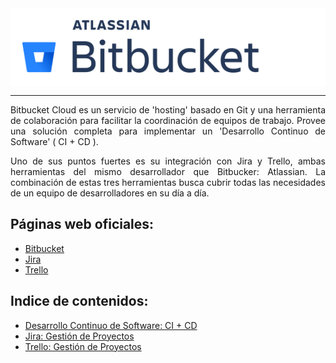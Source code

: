 <div align="justify">

<div style="background: white; padding: 2vw;">
    <img src="img/Atlassian_Bitbucket_Logo.png">
</div>

<hr>

Bitbucket Cloud es un servicio de 'hosting' basado en Git y una herramienta de colaboración para facilitar la coordinación de equipos de trabajo. Provee una solución completa para implementar un 'Desarrollo Continuo de Software' ( CI + CD ). 

Uno de sus puntos fuertes es su integración con Jira y Trello, ambas herramientas del mismo desarrollador que Bitbucker: Atlassian. La combinación de estas tres herramientas busca cubrir todas las necesidades de un equipo de desarrolladores en su día a día. 

## Páginas web oficiales:

<ul>
    <li><a href="https://bitbucket.org/product/">Bitbucket</a></li>
    <li><a href="https://www.atlassian.com/software/jira">Jira</a></li>
    <li><a href="https://trello.com/home">Trello</a></li>
</ul>

## Indice de contenidos:

<ul>
    <li><a href="/CICD/README.md">Desarrollo Continuo de Software: CI + CD</a></li>
    <li><a href="/Jira/README.md">Jira: Gestión de Proyectos</a></li>
    <li><a href="/Trello/README.md">Trello: Gestión de Proyectos</a></li>
</ul>

</div>